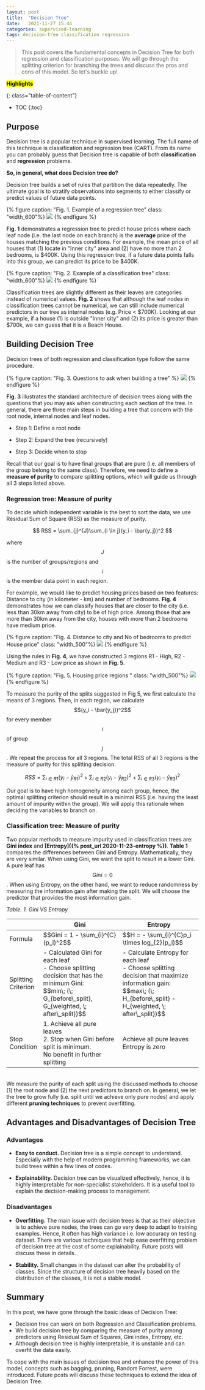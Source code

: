 ```yaml
---
layout: post
title:  "Decision Tree"
date:   2021-11-27 15:44
categories: supervised-learning
tags: decision-tree classification regression
---
```


> This post covers the fundamental concepts in Decision Tree for both regression and classification purposes. We will go through the splitting criterion for branching the trees and discuss the pros and cons of this model. So let's buckle up!

<!--more-->

<mark><b>Highlights</b></mark> 

{: class="table-of-content"}
* TOC
{:toc}


## Purpose

Decision tree is a popular technique in supervised learning. The full name of this technique is classification and regression tree (CART). From its name you can probably guess that Decision tree is capable of both __classification__ and __regression__ problems. 

__So, in general, what does Decision tree do?__

Decision tree builds a set of rules that partition the data repeatedly. The ultimate goal is to stratify observations into segments to either classify or predict values of future data points.

{% figure caption: "Fig. 1. Example of a regression tree" class: "width_600"%}
![]({{'/assets/images/decision-tree-reg.png'}})
{% endfigure %}

__Fig. 1__ demonstrates a regression tree to predict house prices where each leaf node (i.e. the last node on each branch) is the __average__ price of the houses matching the previous conditions. For example, the mean price of all houses that (1) locate in "Inner city" area and (2) have no more than 2 bedrooms, is $400K. Using this regression tree, if a future data points falls into this group, we can predict its price to be $400K.   

{% figure caption: "Fig. 2. Example of a classification tree" class: "width_600"%}
![]({{'/assets/images/decision-tree-classification.png'}})
{% endfigure %}

Classification trees are slightly different as their leaves are categories instead of numerical values. __Fig. 2__ shows that although the leaf nodes in classification trees cannot be numerical, we can still include numerical predictors in our tree as internal nodes (e.g. Price < $700K). Looking at our example, if a house (1) is outside "Inner city" and (2) its price is greater than $700k, we can guess that it is a Beach House.

## Building Decision Tree

Decision trees of both regression and classification type follow the same procedure.

{% figure caption: "Fig. 3. Questions to ask when building a tree" %}
![]({{'/assets/images/decision-tree-question.png'}})
{% endfigure %}

__Fig. 3__ illustrates the standard architecture of decision trees along with the questions that you may ask when constructing each section of the tree. In general, there are three main steps in building a tree that concern with the root node, internal nodes and leaf nodes.

- Step 1: Define a root node

- Step 2: Expand the tree (recursively)

- Step 3: Decide when to stop

Recall that our goal is to have final groups that are pure (i.e. all members of the group belong to the same class). Therefore, we need to define a __measure of purity__ to compare splitting options, which will guide us through all 3 steps listed above.

### Regression tree: Measure of purity

To decide which independent variable is the best to sort the data, we use Residual Sum of Square (RSS) as the measure of purity.

$$
RSS = \sum_{j}^{J}\sum_{i \in j}(y_i - \bar{y_j})^2
$$

where $$J$$ is the number of groups/regions and $$i$$ is the member data point in each region.

For example, we would like to predict housing prices based on two features: Distance to city (in kilometer - km) and number of bedrooms. __Fig. 4__ demonstrates how we can classify houses that are closer to the city (i.e. less than 30km away from city) to be of high price. Among those that are more than 30km away from the city, houses with more than 2 bedrooms have medium price. 

{% figure caption: "Fig. 4. Distance to city and No of bedrooms to predict House price" class: "width_500"%}
![]({{'/assets/images/decision-tree-br.png'}})
{% endfigure %}

Using the rules in __Fig. 4__, we have constructed 3 regions R1 - High, R2 - Medium and R3 - Low price as shown in __Fig. 5__.

{% figure caption: "Fig. 5. Housing price regions " class: "width_500"%}
![]({{'/assets/images/decision-tree-boundary.png'}})
{% endfigure %}

To measure the purity of the splits suggested in Fig 5, we first calculate the means of 3 regions. Then, in each region, we calculate $$(y_i - \bar{y_j})^2$$ for every member $$i$$ of group $$j$$. We repeat the process for all 3 regions. The total RSS of all 3 regions is the measure of purity for this splitting decision.

$$
RSS = \sum_{i \in R1}(y_i - \bar{y}_{R1})^2 + \sum_{i \in R2}(y_i - \bar{y}_{R2})^2 + \sum_{i \in R3}(y_i - \bar{y}_{R3})^2
$$

Our goal is to have high homogeneity among each group, hence, the optimal splitting criterion should result in a minimal RSS (i.e. having the least amount of impurity within the group). We will apply this rationale when deciding the variables to branch on. 

### Classification tree: Measure of purity

Two popular methods to measure impurity used in classification trees are: __Gini index__ and __[Entropy]({% post_url 2020-11-23-entropy %})__. __Table 1__ compares the differences between Gini and Entropy. Mathematically, they are very similar. When using Gini, we want the split to result in a lower Gini. A pure leaf has $$Gini = 0$$. When using Entropy, on the other hand, we want to reduce randomness by measuring the information gain after making the split. We will choose the predictor that provides the most information gain. 

_Table. 1. Gini VS Entropy_
<table class="tg" >
<thead>
  <tr>
    <th class="tg-0hd2"></th>
    <th class="tg-7kw4">Gini </th>
    <th class="tg-2kp4">Entropy</th>
  </tr>
</thead>
<tbody>
  <tr>
    <td class="tg-jwk7">Formula</td>
    <td class="tg-0hd2">$$Gini = 1 - \sum_{i}^{C} (p_i)^2$$</td>
    <td class="tg-0hd2">$$H = - \sum_{i}^{C}p_i \times log_{2}(p_i)$$</td>
  </tr>
  <tr>
    <td class="tg-jwk7">Splitting<br>Criterion</td>
    <td class="tg-0hd2">- Calculated Gini for each leaf<br>- Choose splitting decision that has the minimum Gini:<br><span style="font-weight:400;font-style:normal">$$min\; (\; G_{before\_split}, G_{weighted, \; after\_split})$$</span></td>
    <td class="tg-0hd2">- Calculate Entropy for each leaf<br>- Choose splitting decision that maximize information gain:<br>$$max\; (\; H_{before\_split} - H_{weighted, \; after\_split})$$</td>
  </tr>
  <tr>
    <td class="tg-jwk7">Stop<br>Condition</td>
    <td class="tg-0hd2">1. Achieve all pure leaves<br>2. Stop when Gini before split is minimum.<br>No benefit in further splitting</td>
    <td class="tg-0hd2">Achieve all pure leaves<br>Entropy is zero</td>
  </tr>
</tbody>
</table>

\
We measure the purity of each split using the discussed methods to choose (1) the root node and (2) the next predictors to branch on. In general, we let the tree to grow fully (i.e. split until we achieve only pure nodes) and apply different __pruning techniques__ to prevent overfitting.

## Advantages and Disadvantages of Decision Tree

### Advantages

- __Easy to conduct.__ Decision tree is a simple concept to understand. Especially with the help of modern programming frameworks, we can build trees within a few lines of codes.
  
- __Explainability.__ Decision tree can be visualized effectively, hence, it is highly interpretable for non-specialist stakeholders. It is a useful tool to explain the decision-making process to management.

### Disadvantages

- __Overfitting.__ The main issue with decision trees is that as their objective is to achieve pure nodes, the trees can go very deep to adapt to training examples. Hence, it often has high variance i.e. low accuracy on testing dataset. There are various techniques that help ease overfitting problem of decision tree at the cost of some explainability. Future posts will discuss these in details.

- __Stability.__ Small changes in the dataset can alter the probability of classes. Since the structure of decision tree heavily based on the distribution of the classes, it is not a stable model. 

## Summary

In this post, we have gone through the basic ideas of Decision Tree: 

- Decision tree can work on both Regression and Classification problems.
- We build decision tree by comparing the measure of purity among predictors using Residual Sum of Squares, Gini index, Entropy, etc.
- Although decision tree is highly interpretable, it is unstable and can overfit the data easily.

To cope with the main issues of decision tree and enhance the power of this model, concepts such as bagging, pruning, Random Forrest, were introduced. Future posts will discuss these techniques to extend the idea of Decision Tree.
